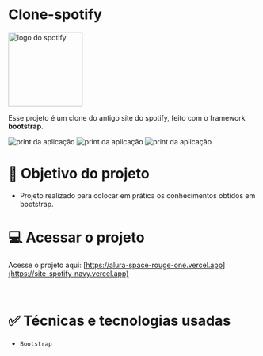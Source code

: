 # Clone-spotify

<img src='https://storage.googleapis.com/pr-newsroom-wp/1/2018/11/Spotify_Logo_CMYK_Green.png' width='150' alt='logo do spotify'>

Esse projeto é um clone do antigo site do spotify, feito com o framework **bootstrap**.

![print da aplicação](https://i.imgur.com/mk6JHZ7.png)
![print da aplicação](https://i.imgur.com/l3Xxh1G.png)
![print da aplicação](https://i.imgur.com/EKPFCGz.png)

# 🔨 Objetivo do projeto
* Projeto realizado para colocar em prática os conhecimentos obtidos em bootstrap.

 # 💻 Acessar o projeto
Acesse o projeto aqui: [https://alura-space-rouge-one.vercel.app](https://site-spotify-navy.vercel.app)

<br>

# ✅ Técnicas e tecnologias usadas
* ``Bootstrap``

<br>


